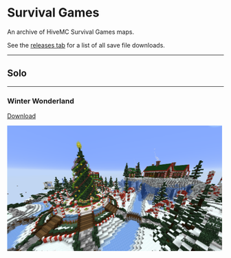 # Survival Games

An archive of HiveMC Survival Games maps.

See the [releases tab](https://github.com/Nixinova/HiveMC/tags) for a list of all save file downloads.

----

## Solo

----

### Winter Wonderland
[Download](https://github.com/Nixinova/HiveMC/releases/tag/winter-wonderland)

<img src="winter-wonderland/screenshot.png" width="500px">
